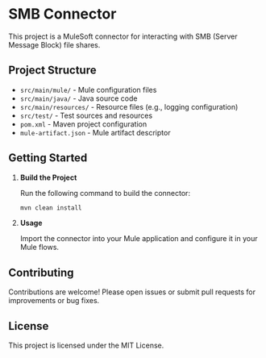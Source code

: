 # SMB Connector

This project is a MuleSoft connector for interacting with SMB (Server Message Block) file shares.

## Project Structure

- `src/main/mule/` - Mule configuration files
- `src/main/java/` - Java source code
- `src/main/resources/` - Resource files (e.g., logging configuration)
- `src/test/` - Test sources and resources
- `pom.xml` - Maven project configuration
- `mule-artifact.json` - Mule artifact descriptor

## Getting Started

1. **Build the Project**
   
   Run the following command to build the connector:
   
   ```sh
   mvn clean install
   ```

2. **Usage**
   
   Import the connector into your Mule application and configure it in your Mule flows.

## Contributing

Contributions are welcome! Please open issues or submit pull requests for improvements or bug fixes.

## License

This project is licensed under the MIT License.
